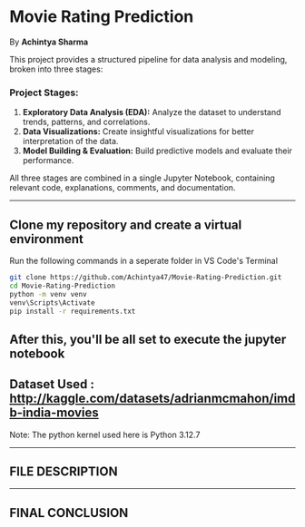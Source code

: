 # Movie Rating Prediction
By **Achintya Sharma**

This project provides a structured pipeline for data analysis and modeling, broken into three stages:

### Project Stages:
1. **Exploratory Data Analysis (EDA):** Analyze the dataset to understand trends, patterns, and correlations.
2. **Data Visualizations:** Create insightful visualizations for better interpretation of the data.
3. **Model Building & Evaluation:** Build predictive models and evaluate their performance.

All three stages are combined in a single Jupyter Notebook, containing relevant code, explanations, comments, and documentation.

---


## Clone my repository and create a virtual environment
Run the following commands in a seperate folder in VS Code's Terminal

```bash
git clone https://github.com/Achintya47/Movie-Rating-Prediction.git
cd Movie-Rating-Prediction
python -m venv venv
venv\Scripts\Activate
pip install -r requirements.txt
```
After this, you'll be all set to execute the jupyter notebook
---

##  Dataset Used : http://kaggle.com/datasets/adrianmcmahon/imdb-india-movies
Note: The python kernel used here is Python 3.12.7

---

## FILE DESCRIPTION	

---

## FINAL CONCLUSION
